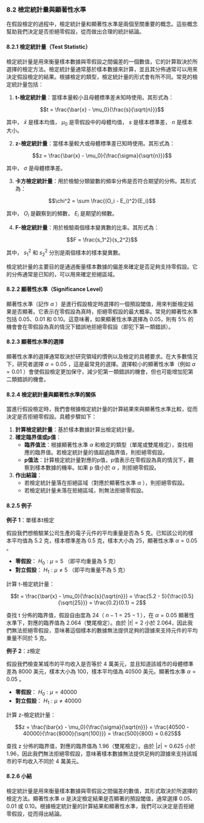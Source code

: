 ### 8.2 檢定統計量與顯著性水準

在假設檢定的過程中，檢定統計量和顯著性水準是兩個至關重要的概念。這些概念幫助我們決定是否拒絕零假設，從而做出合理的統計結論。

#### 8.2.1 檢定統計量（Test Statistic）

檢定統計量是用來衡量樣本數據與零假設之間偏差的一個數值，它的計算取決於所選擇的檢定方法。檢定統計量通常基於樣本數據來計算，並且其分佈通常可以用來決定假設檢定的結果。根據檢定的類型，檢定統計量的形式會有所不同。常見的檢定統計量包括：

1. **t-檢定統計量**：當樣本量較小且母體標準差未知時使用。其形式為：
   
```math
t = \frac{\bar{x} - \mu_0}{\frac{s}{\sqrt{n}}}
```

   其中， $`\bar{x}`$  是樣本均值， $`\mu_0`$  是零假設中的母體均值， $`s`$  是樣本標準差， $`n`$  是樣本大小。

2. **z-檢定統計量**：當樣本量較大或母體標準差已知時使用。其形式為：
   
```math
z = \frac{\bar{x} - \mu_0}{\frac{\sigma}{\sqrt{n}}}
```

   其中， $`\sigma`$  是母體標準差。

3. **卡方檢定統計量**：用於檢驗分類變數的頻率分佈是否符合期望的分佈。其形式為：
   
```math
\chi^2 = \sum \frac{(O_i - E_i)^2}{E_i}
```

   其中， $`O_i`$  是觀察到的頻數， $`E_i`$  是期望的頻數。

4. **F-檢定統計量**：用於檢驗兩個樣本變異數的比率。其形式為：
   
```math
F = \frac{s_1^2}{s_2^2}
```

   其中， $`s_1^2`$  和  $`s_2^2`$  分別是兩個樣本的樣本變異數。

檢定統計量的主要目的是通過衡量樣本數據的偏差來確定是否足夠支持零假設。它的分佈通常是已知的，可以用來確定拒絕區域。

#### 8.2.2 顯著性水準（Significance Level）

顯著性水準（記作  $`\alpha`$ ）是進行假設檢定時選擇的一個預設閾值，用來判斷檢定結果是否顯著。它表示在零假設為真時，拒絕零假設的最大概率。常見的顯著性水準包括 0.05、0.01 和 0.10。這意味著，如果顯著性水準選擇為 0.05，則有 5% 的機會會在零假設為真的情況下錯誤地拒絕零假設（即犯下第一類錯誤）。

#### 8.2.3 顯著性水準的選擇

顯著性水準的選擇通常取決於研究領域的慣例以及檢定的具體要求。在大多數情況下，研究者選擇  $`\alpha = 0.05`$ ，這是最常見的選擇。選擇較小的顯著性水準（例如  $`\alpha = 0.01`$ ）會使假設檢定更加保守，減少犯第一類錯誤的機會，但也可能增加犯第二類錯誤的機會。

#### 8.2.4 檢定統計量與顯著性水準的關係

當進行假設檢定時，我們會根據檢定統計量的計算結果來與顯著性水準比較，從而決定是否拒絕零假設。具體步驟如下：

1. **計算檢定統計量**：基於樣本數據計算出檢定統計量。
2. **確定臨界值或p值**：
   - **臨界值法**：根據顯著性水準  $`\alpha`$  和檢定的類型（單尾或雙尾檢定），查找相應的臨界值。若檢定統計量的值超過臨界值，則拒絕零假設。
   - **p值法**：計算檢定統計量對應的p值，p值表示在零假設為真的情況下，觀察到樣本數據的機率。如果 p 值小於  $`\alpha`$ ，則拒絕零假設。
3. **作出結論**：
   - 若檢定統計量落在拒絕區域（對應於顯著性水準  $`\alpha`$ ），則拒絕零假設。
   - 若檢定統計量未落在拒絕區域，則無法拒絕零假設。

#### 8.2.5 例子

**例子 1**：單樣本t檢定

假設我們想檢驗某公司生產的電子元件的平均重量是否為 5 克。已知該公司的樣本平均值為 5.2 克，樣本標準差為 0.5 克，樣本大小為 25，顯著性水準  $`\alpha = 0.05`$ 。

- **零假設**： $`H_0: \mu = 5`$ （即平均重量為 5 克）
- **對立假設**： $`H_1: \mu \neq 5`$ （即平均重量不為 5 克）

計算 t-檢定統計量：

```math
t = \frac{\bar{x} - \mu_0}{\frac{s}{\sqrt{n}}} = \frac{5.2 - 5}{\frac{0.5}{\sqrt{25}}} = \frac{0.2}{0.1} = 2
```


查找 t 分佈的臨界值，假設自由度為 24（ $`n - 1 = 25 - 1`$ ），在  $`\alpha = 0.05`$  顯著性水準下，對應的臨界值為 2.064（雙尾檢定）。由於  $`|t| = 2`$  小於 2.064，因此我們無法拒絕零假設，意味著這個樣本的數據無法提供足夠的證據來支持元件的平均重量不同於 5 克。

**例子 2**：z檢定

假設我們檢查某城市的平均收入是否等於 4 萬美元，並且知道該城市的母體標準差為 8000 美元，樣本大小為 100，樣本平均值為 40500 美元。顯著性水準  $`\alpha = 0.05`$ 。

- **零假設**： $`H_0: \mu = 40000`$ 
- **對立假設**： $`H_1: \mu \neq 40000`$ 

計算 z-檢定統計量：

```math
z = \frac{\bar{x} - \mu_0}{\frac{\sigma}{\sqrt{n}}} = \frac{40500 - 40000}{\frac{8000}{\sqrt{100}}} = \frac{500}{800} = 0.625
```


查找 z 分佈的臨界值，對應的臨界值為 1.96（雙尾檢定）。由於  $`|z| = 0.625`$  小於 1.96，因此我們無法拒絕零假設，意味著樣本數據無法提供足夠的證據來支持該城市的平均收入不同於 4 萬美元。

#### 8.2.6 小結

檢定統計量是用來衡量樣本數據與零假設之間偏差的數值，其形式取決於所選擇的檢定方法。顯著性水準  $`\alpha`$  是決定檢定結果是否顯著的預設閾值，通常選擇 0.05、0.01 或 0.10。根據檢定統計量的計算結果和顯著性水準，我們可以決定是否拒絕零假設，從而得出結論。